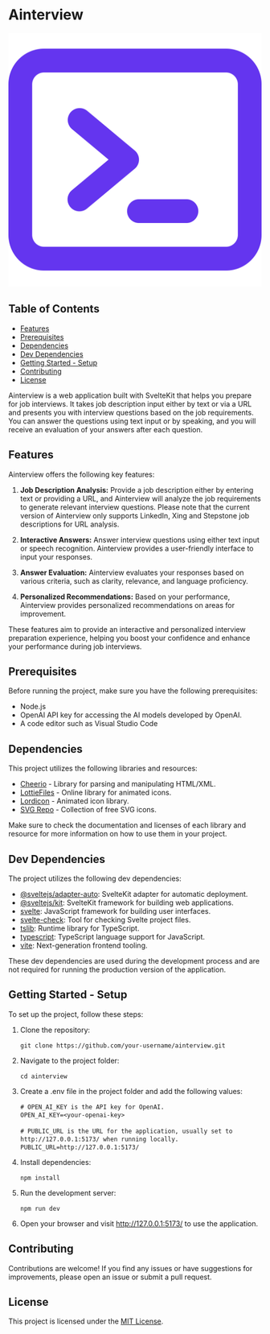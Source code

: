 # Ainterview

![Ainterview Logo](static\images\logo.svg)

## Table of Contents

- [Features](#features)
- [Prerequisites](#prerequisites)
- [Dependencies](#dependencies)
- [Dev Dependencies](#dev-Dependencies)
- [Getting Started - Setup](#getting-started---setup)
- [Contributing](#contributing)
- [License](#license)

Ainterview is a web application built with SvelteKit that helps you prepare for job interviews. It takes job description input either by text or via a URL and presents you with interview questions based on the job requirements. You can answer the questions using text input or by speaking, and you will receive an evaluation of your answers after each question.

## Features

Ainterview offers the following key features:

1. **Job Description Analysis:** Provide a job description either by entering text or providing a URL, and Ainterview will analyze the job requirements to generate relevant interview questions. Please note that the current version of Ainterview only supports LinkedIn, Xing and Stepstone job descriptions for URL analysis.

2. **Interactive Answers:** Answer interview questions using either text input or speech recognition. Ainterview provides a user-friendly interface to input your responses.

3. **Answer Evaluation:** Ainterview evaluates your responses based on various criteria, such as clarity, relevance, and language proficiency.

4. **Personalized Recommendations:** Based on your performance, Ainterview provides personalized recommendations on areas for improvement.

These features aim to provide an interactive and personalized interview preparation experience, helping you boost your confidence and enhance your performance during job interviews.

## Prerequisites

Before running the project, make sure you have the following prerequisites:

- Node.js
- OpenAI API key for accessing the AI models developed by OpenAI.
- A code editor such as Visual Studio Code

## Dependencies

This project utilizes the following libraries and resources:

- [Cheerio](https://github.com/cheeriojs/cheerio) - Library for parsing and manipulating HTML/XML.
- [LottieFiles](https://lottiefiles.com/) - Online library for animated icons.
- [Lordicon](https://lordicon.com/) - Animated icon library.
- [SVG Repo](https://www.svgrepo.com/) - Collection of free SVG icons.

Make sure to check the documentation and licenses of each library and resource for more information on how to use them in your project.

## Dev Dependencies

The project utilizes the following dev dependencies:

- [@sveltejs/adapter-auto](https://www.npmjs.com/package/@sveltejs/adapter-auto): SvelteKit adapter for automatic deployment.
- [@sveltejs/kit](https://www.npmjs.com/package/@sveltejs/kit): SvelteKit framework for building web applications.
- [svelte](https://www.npmjs.com/package/svelte): JavaScript framework for building user interfaces.
- [svelte-check](https://www.npmjs.com/package/svelte-check): Tool for checking Svelte project files.
- [tslib](https://www.npmjs.com/package/tslib): Runtime library for TypeScript.
- [typescript](https://www.npmjs.com/package/typescript): TypeScript language support for JavaScript.
- [vite](https://www.npmjs.com/package/vite): Next-generation frontend tooling.

These dev dependencies are used during the development process and are not required for running the production version of the application.

## Getting Started - Setup

To set up the project, follow these steps:

1. Clone the repository:

   ```
   git clone https://github.com/your-username/ainterview.git
   ```

2. Navigate to the project folder:

   ```
   cd ainterview
   ```

3. Create a .env file in the project folder and add the following values:

   ```
   # OPEN_AI_KEY is the API key for OpenAI.
   OPEN_AI_KEY=<your-openai-key>

   # PUBLIC_URL is the URL for the application, usually set to http://127.0.0.1:5173/ when running locally.
   PUBLIC_URL=http://127.0.0.1:5173/
   ```

4. Install dependencies:

   ```
   npm install
   ```

5. Run the development server:

   ```
   npm run dev
   ```

6. Open your browser and visit http://127.0.0.1:5173/ to use the application.

## Contributing

Contributions are welcome! If you find any issues or have suggestions for improvements, please open an issue or submit a pull request.

## License

This project is licensed under the [MIT License](https://opensource.org/licenses/MIT).
